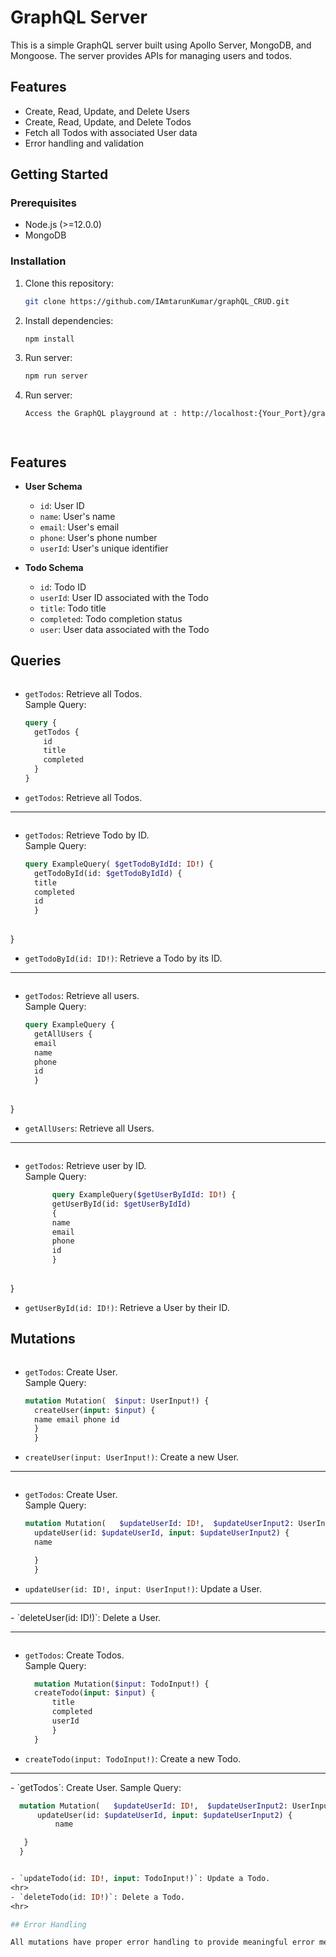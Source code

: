 # GraphQL Server

This is a simple GraphQL server built using Apollo Server, MongoDB, and Mongoose. The server provides APIs for managing users and todos.

## Features

- Create, Read, Update, and Delete Users
- Create, Read, Update, and Delete Todos
- Fetch all Todos with associated User data
- Error handling and validation

## Getting Started

### Prerequisites

- Node.js (>=12.0.0)
- MongoDB

### Installation

1. Clone this repository:

   ```bash
   git clone https://github.com/IAmtarunKumar/graphQL_CRUD.git


2. Install dependencies:

   ```bash
   npm install

3. Run server:

   ```bash
   npm run server

4. Run server:

   ```bash
   Access the GraphQL playground at : http://localhost:{Your_Port}/graphql




## Features

- **User Schema**
  - `id`: User ID
  - `name`: User's name
  - `email`: User's email
  - `phone`: User's phone number
  - `userId`: User's unique identifier

- **Todo Schema**
  - `id`: Todo ID
  - `userId`: User ID associated with the Todo
  - `title`: Todo title
  - `completed`: Todo completion status
  - `user`: User data associated with the Todo

## Queries

<img src="./img//get_all_todo.png" alt="">

- `getTodos`: Retrieve all Todos.  
  Sample Query:

  ```graphql
  query {
    getTodos {
      id
      title
      completed
    }
  }
- `getTodos`: Retrieve all Todos.

<hr>


<img src="./img//get_todo_by_id.png" alt="">

- `getTodos`: Retrieve Todo by ID.  
  Sample Query:

  ```graphql
  query ExampleQuery( $getTodoByIdId: ID!) {
    getTodoById(id: $getTodoByIdId) {
    title
    completed 
    id
    }
 
}
  
- `getTodoById(id: ID!)`: Retrieve a Todo by its ID.
<hr>


<img src="./img//get_all_user.png" alt="">

- `getTodos`: Retrieve all users.  
  Sample Query:

  ```graphql
  query ExampleQuery {
    getAllUsers {
    email
    name
    phone
    id
    }
 
}
- `getAllUsers`: Retrieve all Users.

<hr>

<img src="./img//get_user_by_id.png" alt="">

- `getTodos`: Retrieve user by ID.  
  Sample Query:
  ```graphql
        query ExampleQuery($getUserByIdId: ID!) {
        getUserById(id: $getUserByIdId)
        {
        name
        email
        phone 
        id
        }
 
}
  
- `getUserById(id: ID!)`: Retrieve a User by their ID.

## Mutations

<img src="./img//get_all_todo.png" alt="">

- `getTodos`: Create User.  
  Sample Query:

  ```graphql
  mutation Mutation(  $input: UserInput!) {
    createUser(input: $input) {
    name email phone id
    }
    }


- `createUser(input: UserInput!)`: Create a new User.


<hr>
<img src="./img//get_all_todo.png" alt="">

- `getTodos`: Create User.  
  Sample Query:

  ```graphql
  mutation Mutation(   $updateUserId: ID!,  $updateUserInput2: UserInput!) {
    updateUser(id: $updateUserId, input: $updateUserInput2) {
    name

    }
    }

- `updateUser(id: ID!, input: UserInput!)`: Update a User.
<hr>
- `deleteUser(id: ID!)`: Delete a User.
<hr>



<img src="./img//get_all_todo.png" alt="">

- `getTodos`: Create Todos.  
  Sample Query:

  ```graphql
    mutation Mutation($input: TodoInput!) {
    createTodo(input: $input) {
        title
        completed
        userId
        }
    }

- `createTodo(input: TodoInput!)`: Create a new Todo.
<hr>
- `getTodos`: Create User.  
  Sample Query:

  ```graphql
    mutation Mutation(   $updateUserId: ID!,  $updateUserInput2: UserInput!) {
        updateUser(id: $updateUserId, input: $updateUserInput2) {
            name

     }
    }


- `updateTodo(id: ID!, input: TodoInput!)`: Update a Todo.
<hr>
- `deleteTodo(id: ID!)`: Delete a Todo.
<hr>

## Error Handling

All mutations have proper error handling to provide meaningful error messages.



 

